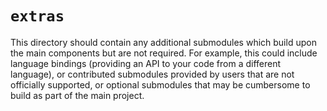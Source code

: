# `extras`

This directory should contain any additional submodules which build upon the main components but are not required. For example, this could include language bindings (providing an API to your code from a different language), or contributed submodules provided by users that are not officially supported, or optional submodules that may be cumbersome to build as part of the main project.